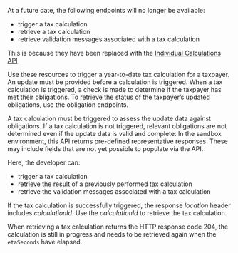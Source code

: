 At a future date, the following endpoints will no longer be available:

* trigger a tax calculation
* retrieve a tax calculation
* retrieve validation messages associated with a tax calculation

This is because they have been replaced with the [Individual Calculations API](https://developer.service.hmrc.gov.uk/api-documentation/docs/api/service/individual-calculations-api/1.0)

Use these resources to trigger a year-to-date tax calculation for a taxpayer. An update must be provided before a calculation is triggered. When a tax calculation is triggered, a check is made to determine if the taxpayer has met their obligations. To retrieve the status of the taxpayer’s updated obligations, use the obligation endpoints.

A tax calculation must be triggered to assess the update data against obligations. If a tax calculation is not triggered, relevant obligations are not determined even if the update data is valid and complete.
In the sandbox environment, this API returns pre-defined representative responses. These may include fields that are not yet possible to populate via the API.

Here, the developer can:

* trigger a tax calculation
* retrieve the result of a previously performed tax calculation
* retrieve the validation messages associated with a tax calculation

If the tax calculation is successfully triggered, the response _location_ header includes _calculationId_. Use the _calculationId_ to retrieve the tax calculation.

When retrieving a tax calculation returns the HTTP response code 204, the calculation is still in progress and needs to be retrieved again when the `etaSeconds` have elapsed.